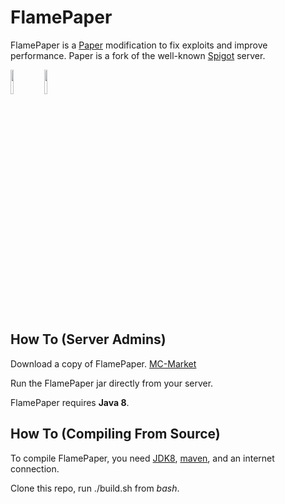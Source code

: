 FlamePaper
===========

FlamePaper is a [Paper](https://github.com/PaperMC/Paper/tree/ver/1.8.8) modification to fix exploits and improve performance. Paper is a fork of the well-known [Spigot](https://hub.spigotmc.org/stash/projects/SPIGOT) server.

<a href="https://discord.gg/gF36AT3"><img src="https://discord.com/assets/4ff060e44afc171e9622fbe589c2c09e.png" width=10% height=10%><img/><a/> <a href="https://www.mc-market.org/resources/19660/"><img src="https://proxy.mc-market.org/f0963f3d310512095d2a3dd334c6e6695a319527?url=https%3A%2F%2Fcdn.discordapp.com%2Fattachments%2F495649701547343874%2F495649794006581259%2Fnew_logo.png" width=10% height=10%><img/><a/>

How To (Server Admins)
------
Download a copy of FlamePaper. [MC-Market](https://www.mc-market.org/resources/19660/)

Run the FlamePaper jar directly from your server.

FlamePaper requires **Java 8**.

How To (Compiling From Source)
------
To compile FlamePaper, you need [JDK8](https://adoptopenjdk.net/releases.html), [maven](https://maven.apache.org/download.cgi), and an internet connection.

Clone this repo, run ./build.sh from *bash*.
